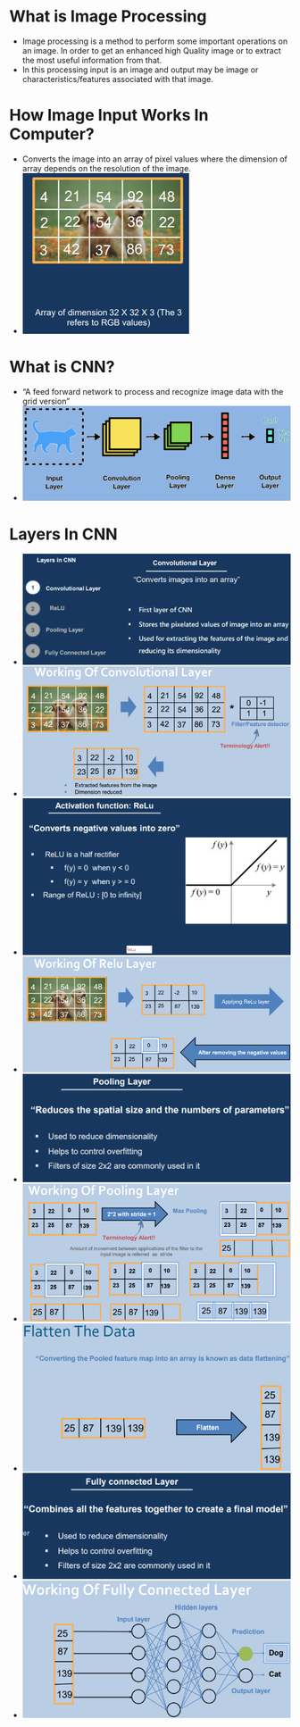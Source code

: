 # What is Image Processing

- Image processing is a method to perform some important operations on an image. In order to get an enhanced high Quality image or to extract the most useful information from that.
- In this processing input is an image and output may be image or characteristics/features associated with that image.

# How Image Input Works In Computer?

- Converts the image into an array of pixel values where the dimension of array depends on the resolution of the image.
- ![](files/1.png)

# What is CNN?

- “A feed forward network to process and recognize image data with the grid version”
- ![](files/2.png)

# Layers In CNN

- ![](files/3.png)
- ![](files/4.png)
- ![](files/5.png)
- ![](files/6.png)
- ![](files/7.png)
- ![](files/8.png)
- ![](files/9.png)
- ![](files/10.png)
- ![](files/11.png)
